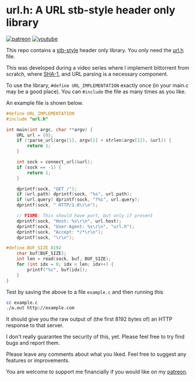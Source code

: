 # url.h: A URL stb-style header only library

[![patreon](https://img.shields.io/badge/patreon-FF5441?style=for-the-badge&logo=Patreon)](https://www.patreon.com/hughdavenport)
[![youtube](https://img.shields.io/badge/youtube-FF0000?style=for-the-badge&logo=youtube)](https://www.youtube.com/watch?v=dqw7B6eR9P8&list=PL5r5Q39GjMDfetFdGmnhjw1svsALW1HIY)

This repo contains a [stb-style](https://github.com/nothings/stb/blob/master/docs/stb_howto.txt) header only library. You only need the [url.h](https://github.com/hughdavenport/url.h/raw/refs/heads/main/url.h) file.

This was developed during a video series where I implement bittorrent from scratch, where [SHA-1](https://github.com/hughdavenport/sha1.h), and URL parsing is a necessary component.

To use the library, `#define URL_IMPLEMENTATION` exactly once (in your main.c may be a good place). You can `#include` the file as many times as you like.

An example file is shown below.
```c
#define URL_IMPLEMENTATION
#include "url.h"

int main(int argc, char **argv) {
    URL url = {0};
    if (!parse_url(argv[1], argv[1] + strlen(argv[1]), &url)) {
        return 1;
    }

    int sock = connect_url(&url);
    if (sock == -1) {
        return 1;
    }

    dprintf(sock, "GET /");
    if (url.path) dprintf(sock, "%s", url.path);
    if (url.query) dprintf(sock, "?%s", url.query);
    dprintf(sock, " HTTP/1.0\r\n");

    // FIXME: This should have port, but only if present
    dprintf(sock, "Host: %s\r\n", url.host);
    dprintf(sock, "User-Agent: %s\r\n", "url.h");
    dprintf(sock, "Accept: */*\r\n");
    dprintf(sock, "\r\n");

#define BUF_SIZE 8192
    char buf[BUF_SIZE];
    int len = read(sock, buf, BUF_SIZE);
    for (int idx = 0; idx < len; idx++) {
        printf("%c", buf[idx]);
    }
}
```

Test by saving the above to a file `example.c` and then running this
```sh
cc example.c
./a.out http://example.com
```

It should give you the raw output of (the first 8192 bytes of) an HTTP response to that server.

I don't really guarantee the security of this, yet. Please feel free to try find bugs and report them.

Please leave any comments about what you liked. Feel free to suggest any features or improvements.

You are welcome to support me financially if you would like on my [patreon](https://www.patreon.com/hughdavenport).
